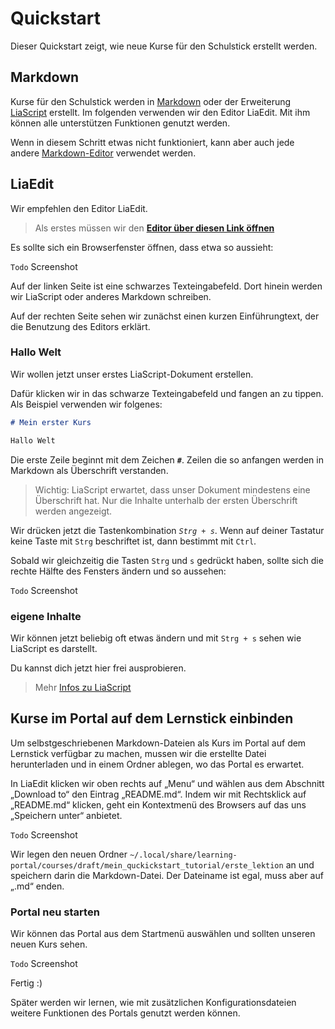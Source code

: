 # Quickstart

Dieser Quickstart zeigt, wie neue Kurse für den Schulstick erstellt werden.


## Markdown

Kurse für den Schulstick werden in [Markdown](../Markdown/markdown.md) oder der Erweiterung [LiaScript](../LiaScript/liascript.md) erstellt.
Im folgenden verwenden wir den Editor LiaEdit. Mit ihm können alle unterstützen Funktionen genutzt werden.

Wenn in diesem Schritt etwas nicht funktioniert, kann aber auch jede andere [Markdown-Editor](../Markdown/markdown.md) verwendet werden.


## LiaEdit

Wir empfehlen den Editor LiaEdit.

> Als erstes müssen wir den [**Editor über diesen Link öffnen**](https://liascript.github.io/LiveEditor/?/edit)

Es sollte sich ein Browserfenster öffnen, dass etwa so aussieht:

`Todo` Screenshot

Auf der linken Seite ist eine schwarzes Texteingabefeld. Dort hinein werden wir LiaScript oder anderes Markdown schreiben.

Auf der rechten Seite sehen wir zunächst einen kurzen Einführungtext, der die Benutzung des Editors erklärt.


### Hallo Welt

Wir wollen jetzt unser erstes LiaScript-Dokument erstellen.

Dafür klicken wir in das schwarze Texteingabefeld und fangen an zu tippen. Als Beispiel verwenden wir folgenes:

```md
# Mein erster Kurs

Hallo Welt
```

Die erste Zeile beginnt mit dem Zeichen **`#`**. Zeilen die so anfangen werden in Markdown als Überschrift verstanden.

> Wichtig: LiaScript erwartet, dass unser Dokument mindestens eine Überschrift hat. Nur die Inhalte unterhalb der ersten Überschrift werden angezeigt.

Wir drücken jetzt die Tastenkombination *`Strg + s`*. Wenn auf deiner Tastatur keine Taste mit `Strg` beschriftet ist, dann bestimmt mit `Ctrl`.

Sobald wir gleichzeitig die Tasten `Strg` und `s` gedrückt haben, sollte sich die rechte Hälfte des Fensters ändern und so aussehen:

`Todo` Screenshot


### eigene Inhalte

Wir können jetzt beliebig oft etwas ändern und mit `Strg + s` sehen wie LiaScript es darstellt.

Du kannst dich jetzt hier frei ausprobieren. 

> Mehr [Infos zu LiaScript](../LiaScript/liascript.md)


## Kurse im Portal auf dem Lernstick einbinden

Um selbstgeschriebenen Markdown-Dateien als Kurs im Portal auf dem Lernstick verfügbar zu machen, mussen wir die erstellte Datei herunterladen und in einem Ordner ablegen, wo das Portal es erwartet.

In LiaEdit klicken wir oben rechts auf „Menu“ und wählen aus dem Abschnitt „Download to“ den Eintrag „README.md“. Indem wir mit Rechtsklick auf „README.md“ klicken, geht ein Kontextmenü des Browsers auf das uns „Speichern unter“ anbietet.

`Todo` Screenshot

Wir legen den neuen Ordner `~/.local/share/learning-portal/courses/draft/mein_quckickstart_tutorial/erste_lektion` an und speichern darin die Markdown-Datei. Der Dateiname ist egal, muss aber auf „.md“ enden.


### Portal neu starten

Wir können das Portal aus dem Startmenü auswählen und sollten unseren neuen Kurs sehen.

`Todo` Screenshot

Fertig :)

Später werden wir lernen, wie mit zusätzlichen Konfigurationsdateien weitere Funktionen des Portals genutzt werden können.
